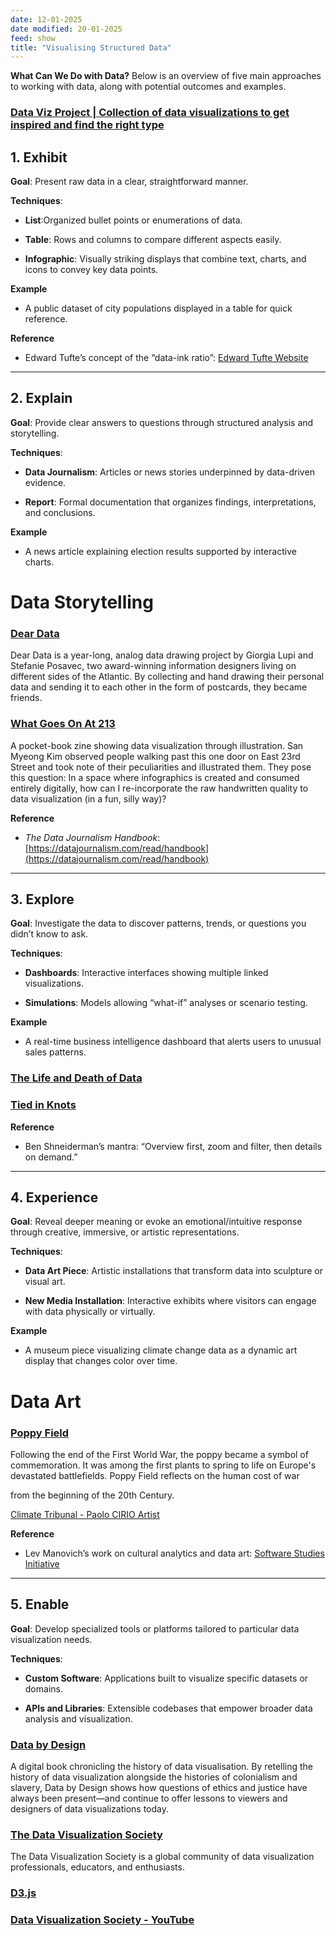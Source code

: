 ```yaml
---
date: 12-01-2025
date modified: 20-01-2025
feed: show
title: "Visualising Structured Data"
---
```


**What Can We Do with Data?**
Below is an overview of five main approaches to working with data, along with potential outcomes and examples.

### [Data Viz Project \| Collection of data visualizations to get inspired and find the right type](https://datavizproject.com/)

## 1. Exhibit

**Goal**: Present raw data in a clear, straightforward manner.  

**Techniques**:  

- **List**:Organized bullet points or enumerations of data.  

- **Table**: Rows and columns to compare different aspects easily.  

- **Infographic**: Visually striking displays that combine text, charts, and icons to convey key data points.  

**Example**  

- A public dataset of city populations displayed in a table for quick reference.  

**Reference**  

- Edward Tufte’s concept of the “data-ink ratio”: [Edward Tufte Website](https://www.edwardtufte.com/tufte/)

---

## 2. Explain

**Goal**: Provide clear answers to questions through structured analysis and storytelling.  

**Techniques**:  

- **Data Journalism**: Articles or news stories underpinned by data-driven evidence.  

- **Report**: Formal documentation that organizes findings, interpretations, and conclusions.  

**Example**  

- A news article explaining election results supported by interactive charts.  

# Data Storytelling
### [Dear Data](https://www.dear-data.com/theproject)

Dear Data is a year-long, analog data drawing project by Giorgia Lupi and Stefanie Posavec, two award-winning information designers living on different sides of the Atlantic. By collecting and hand drawing their personal data and sending it to each other in the form of postcards, they became friends.

### [What Goes On At 213](https://sva.design/projects/17438/what-goes-on-at-213/)

A pocket-book zine showing data visualization through illustration. San Myeong Kim observed people walking past this one door on East 23rd Street and took note of their peculiarities and illustrated them. They pose this question: In a space where infographics is created and consumed entirely digitally, how can I re-incorporate the raw handwritten quality to data visualization (in a fun, silly way)?

**Reference**  

- *The Data Journalism Handbook*: [https://datajournalism.com/read/handbook](https://datajournalism.com/read/handbook)

---

## 3. Explore

**Goal**: Investigate the data to discover patterns, trends, or questions you didn’t know to ask.  

**Techniques**:  

- **Dashboards**: Interactive interfaces showing multiple linked visualizations.  

- **Simulations**: Models allowing “what-if” analyses or scenario testing.  

**Example**  

- A real-time business intelligence dashboard that alerts users to unusual sales patterns.  

### [The Life and Death of Data](https://lifeanddeathofdata.org/)

### [Tied in Knots](https://tiedinknots.io/#/)

**Reference**  

- Ben Shneiderman’s mantra: “Overview first, zoom and filter, then details on demand.”

---

## 4. Experience

**Goal**: Reveal deeper meaning or evoke an emotional/intuitive response through creative, immersive, or artistic representations.  

**Techniques**:  

- **Data Art Piece**: Artistic installations that transform data into sculpture or visual art.  

- **New Media Installation**: Interactive exhibits where visitors can engage with data physically or virtually.  

**Example**  

- A museum piece visualizing climate change data as a dynamic art display that changes color over time.

# Data Art
### [Poppy Field](https://www.poppyfield.org/)

Following the end of the First World War, the poppy became a symbol of commemoration. It was among the first plants to spring to life on Europe's devastated battlefields. Poppy Field reflects on the human cost of war

from the beginning of the 20th Century.

[Climate Tribunal - Paolo CIRIO Artist](https://paolocirio.net/work/climate-tribunal/)

**Reference**  

- Lev Manovich’s work on cultural analytics and data art: [Software Studies Initiative](http://manovich.net/)

---

## 5. Enable

**Goal**: Develop specialized tools or platforms tailored to particular data visualization needs.  

**Techniques**:  

- **Custom Software**: Applications built to visualize specific datasets or domains.  

- **APIs and Libraries**: Extensible codebases that empower broader data analysis and visualization.  

### [Data by Design](https://dataxdesign.io/)

A digital book chronicling the history of data visualisation. By retelling the history of data visualization alongside the histories of colonialism and slavery, Data by Design shows how questions of ethics and justice have always been present—and continue to offer lessons to viewers and designers of data visualizations today.

### [The Data Visualization Society](https://datavizsociety.org/)

The Data Visualization Society is a global community of data visualization professionals, educators, and enthusiasts.

### [D3.js](https://d3js.org)

### [Data Visualization Society - YouTube](https://www.youtube.com/@DataVisualizationSociety/videos)

